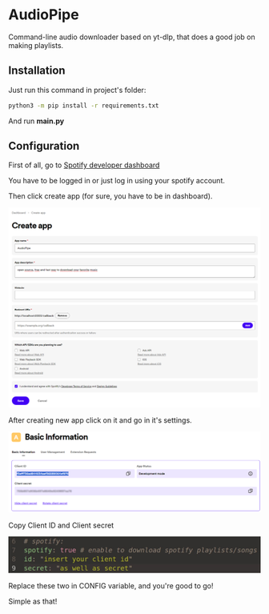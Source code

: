 
# AudioPipe
Command-line audio downloader based on yt-dlp, that does a good job on making playlists.


## Installation

Just run this command in project's folder:

```bash
python3 -m pip install -r requirements.txt
```
And run **main.py**


## Configuration

First of all, go to [Spotify developer dashboard](https://developer.spotify.com/dashboard)

You have to be logged in or just log in using your spotify account.

Then click create app (for sure, you have to be in dashboard).

![1](/assets/1.png?raw=true)

After creating new app click on it and go in it's settings.

![2](/assets/2.png?raw=true)

Copy Client ID and Client secret

![3](/assets/3.jpg?raw=true)

Replace these two in CONFIG variable, and you're good to go!

Simple as that!